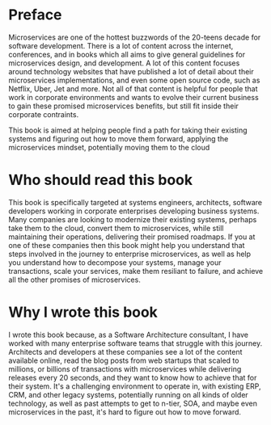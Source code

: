# Preface

Microservices are one of the hottest buzzwords of the 20-teens decade for software development. There is a lot of content across the internet, conferences, and in books which all aims to give general guidelines for microservices design, and development.
A lot of this content focuses around technology websites that have published a lot of detail about their microservices implementations, and even some open source code, such as Netflix, Uber, Jet and more. Not all of that content is helpful for people that work in corporate environments and wants to evolve their current business to gain these promised microservices benefits, but still fit inside their corporate contraints.

This book is aimed at helping people find a path for taking their existing systems and figuring out how to move them forward, applying the microservices mindset, potentially moving them to the cloud

# Who should read this book

This book is specifically targeted at systems engineers, architects, software developers working in corporate enterprises developing business systems.
Many companies are looking to modernize their existing systems, perhaps take them to the cloud, convert them to microservices, while still maintaining their operations, delivering their promised roadmaps.
If you at one of these companies then this book might help you understand that steps involved in the journey to enterprise microservices, as well as help you understand how to decompose your systems, manage your transactions, scale your services, make them resiliant to failure, and achieve all the other promises of microservices.

# Why I wrote this book

I wrote this book because, as a Software Architecture consultant, I have worked with many enterprise software teams that struggle with this journey.
Architects and developers at these companies see a lot of the content available online, read the blog posts from web startups that scaled to millions, or billions of transactions with microservices while delivering releases every 20 seconds, and they want to know how to achieve that for their system.
It's a challenging environment to operate in, with existing ERP, CRM, and other legacy systems, potentially running on all kinds of older technology, as well as past attempts to get to n-tier, SOA, and maybe even microservices in the past, it's hard to figure out how to move forward. 